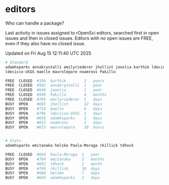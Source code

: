 # editors

Who can handle a package?

Last activity in issues assigned to rOpenSci editors, searched first in open
issues and then in closed issues. Editors with no open issues are FREE, even if
they also have no closed issue.


Updated on Fri Aug 15 12:11:40 UTC 2025

```bash
# Standard
adamhsparks annakrystalli emilyriederer jhollist jooolia karthik ldecicco
ldecicco-USGS maelle maurolepore noamross Pakillo

FREE  CLOSED  #358  karthik        2   years
FREE  CLOSED  #502  annakrystalli  1   year
FREE  CLOSED  #648  jooolia        1   year
FREE  CLOSED  #599  Pakillo        4   months
FREE  CLOSED  #705  emilyriederer  5   days
BUSY  OPEN    #685  jhollist       12  days
BUSY  OPEN    #714  maelle         9   days
BUSY  OPEN    #706  ldecicco-USGS  5   days
BUSY  OPEN    #656  adamhsparks    2   days
BUSY  OPEN    #615  noamross       2   days
BUSY  OPEN    #673  maurolepore    20  hours


# Stats
adamhsparks emitanaka helske Paula-Moraga rkillick tdhock

FREE  CLOSED  #603  Paula-Moraga  1   year
BUSY  OPEN    #704  emitanaka     2   months
BUSY  OPEN    #692  tdhock        1   month
BUSY  OPEN    #709  rkillick      10  days
BUSY  OPEN    #688  helske        7   days
BUSY  OPEN    #656  adamhsparks   2   days
```
